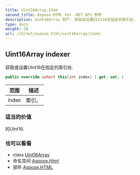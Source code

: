 ```yaml
---
title: Uint16Array.Item
second_title: Aspose.HTML for .NET API 参考
description: Uint16Array 财产. 获取或设置UInt16在指定的索引处.
type: docs
weight: 20
url: /zh/net/aspose.html/uint16array/item/
---
```

## Uint16Array indexer

获取或设置UInt16在指定的索引处.

```csharp
public override ushort this[int index] { get; set; }
```

| 范围 | 描述 |
| --- | --- |
| index | 索引。 |

### 适当的价值

的UInt16.

### 也可以看看

* class [Uint16Array](../)
* 命名空间 [Aspose.Html](../../uint16array/)
* 部件 [Aspose.HTML](../../../)


